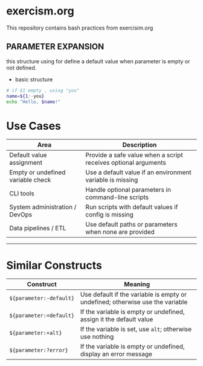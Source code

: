 # exercism.org
This repository contains bash practices from exercisim.org

## PARAMETER EXPANSION

this structure using for define a default value when parameter is empty or not defined.
 * basic structure
 ```bash
# if $1 empty , using "you" 
name=${1:-you}
echo "Hello, $name!"
```
#  Use Cases

| Area | Description |
|------|------------|
| Default value assignment | Provide a safe value when a script receives optional arguments |
| Empty or undefined variable check | Use a default value if an environment variable is missing |
| CLI tools | Handle optional parameters in command-line scripts |
| System administration / DevOps | Run scripts with default values if config is missing |
| Data pipelines / ETL | Use default paths or parameters when none are provided |

---

# Similar Constructs

| Construct | Meaning |
|-----------|--------|
| `${parameter:-default}` | Use default if the variable is empty or undefined; otherwise use the variable |
| `${parameter:=default}` | If the variable is empty or undefined, assign it the default value |
| `${parameter:+alt}` | If the variable is set, use `alt`; otherwise use nothing |
| `${parameter:?error}` | If the variable is empty or undefined, display an error message |
